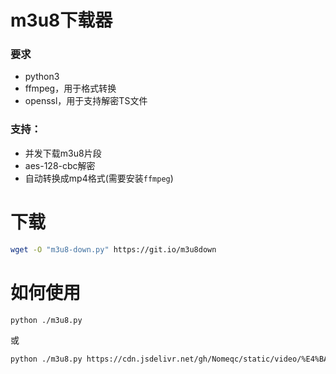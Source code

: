 # m3u8下载器
### 要求
- python3
- ffmpeg，用于格式转换
- openssl，用于支持解密TS文件
### 支持：
- 并发下载m3u8片段
- aes-128-cbc解密
- 自动转换成mp4格式(需要安装`ffmpeg`)

# 下载
```bash
wget -O "m3u8-down.py" https://git.io/m3u8down 
```
# 如何使用
```bash
python ./m3u8.py
```
或
```bash
python ./m3u8.py https://cdn.jsdelivr.net/gh/Nomeqc/static/video/%E4%BA%BA%E7%94%9F%E6%B0%B8%E8%BF%9C%E6%B2%A1%E6%9C%89%E5%A4%AA%E6%99%9A%E7%9A%84%E5%BC%80%E5%A7%8B.m3u8 人生永远没有太晚的开始.m3u8
```
